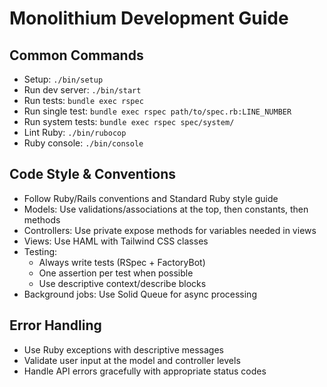 # Monolithium Development Guide

## Common Commands
- Setup: `./bin/setup`
- Run dev server: `./bin/start`
- Run tests: `bundle exec rspec`
- Run single test: `bundle exec rspec path/to/spec.rb:LINE_NUMBER`
- Run system tests: `bundle exec rspec spec/system/`
- Lint Ruby: `./bin/rubocop`
- Ruby console: `./bin/console`

## Code Style & Conventions
- Follow Ruby/Rails conventions and Standard Ruby style guide
- Models: Use validations/associations at the top, then constants, then methods
- Controllers: Use private expose methods for variables needed in views
- Views: Use HAML with Tailwind CSS classes
- Testing: 
  - Always write tests (RSpec + FactoryBot)
  - One assertion per test when possible
  - Use descriptive context/describe blocks
- Background jobs: Use Solid Queue for async processing

## Error Handling
- Use Ruby exceptions with descriptive messages
- Validate user input at the model and controller levels
- Handle API errors gracefully with appropriate status codes
